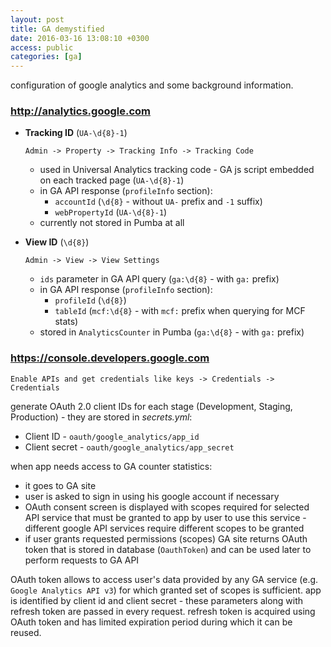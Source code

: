 ```yaml
---
layout: post
title: GA demystified
date: 2016-03-16 13:08:10 +0300
access: public
categories: [ga]
---
```


configuration of google analytics and some background information.

<!-- more -->

### <http://analytics.google.com>

- **Tracking ID** (`UA-\d{8}-1`)

  `Admin -> Property -> Tracking Info -> Tracking Code`

  - used in Universal Analytics tracking code -
    GA js script embedded on each tracked page (`UA-\d{8}-1`)
  - in GA API response (`profileInfo` section):
    - `accountId` (`\d{8}` - without `UA-` prefix and `-1` suffix)
    - `webPropertyId` (`UA-\d{8}-1`)
  - currently not stored in Pumba at all

- **View ID** (`\d{8}`)

  `Admin -> View -> View Settings`

  - `ids` parameter in GA API query (`ga:\d{8}` - with `ga:` prefix)
  - in GA API response (`profileInfo` section):
    - `profileId` (`\d{8}`)
    - `tableId` (`mcf:\d{8}` - with `mcf:` prefix when querying for MCF stats)
  - stored in `AnalyticsCounter` in Pumba (`ga:\d{8}` - with `ga:` prefix)

### <https://console.developers.google.com>

`Enable APIs and get credentials like keys -> Credentials -> Credentials`

generate OAuth 2.0 client IDs for each stage (Development, Staging, Production) -
they are stored in _secrets.yml_:

- Client ID - `oauth/google_analytics/app_id`
- Client secret - `oauth/google_analytics/app_secret`

when app needs access to GA counter statistics:

- it goes to GA site
- user is asked to sign in using his google account if necessary
- OAuth consent screen is displayed with scopes required for selected API
  service that must be granted to app by user to use this service -
  different google API services require different scopes to be granted
- if user grants requested permissions (scopes) GA site returns OAuth token
  that is stored in database (`OauthToken`) and can be used later
  to perform requests to GA API

OAuth token allows to access user's data provided by any GA service
(e.g. `Google Analytics API v3`) for which granted set of scopes is sufficient.
app is identified by client id and client secret - these parameters along with
refresh token are passed in every request. refresh token is acquired using
OAuth token and has limited expiration period during which it can be reused.

